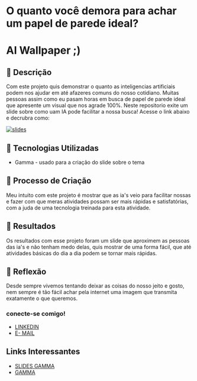 # O quanto você demora para achar um papel de parede ideal?

# AI Wallpaper ;)

## 📒 Descrição
Com este projeto quis demonstrar o quanto as inteligencias artificiais podem nos ajudar em até afazeres comuns do nosso cotidiano. Muitas pessoas assim como eu pasam horas em busca de papel de parede ideal que apresente um visual que nos agrade 100%.
Neste repositorio exite um slide sobre como uam IA pode facilitar a nossa busca!
Acesse o link abaixo e decrubra como: 

[![slides](https://img.shields.io/badge/clique-aqui-0087B5?style=for-the-badge&logo=gamma.app&logoColor=white)](https://gamma.app/docs/jpklngqb7pvze7l?following_id=ctk7fv5jrdyvyub&follow_on_start=true) 

## 🤖 Tecnologias Utilizadas
- Gamma - usado para a criação do slide sobre o tema

## 🧐 Processo de Criação
Meu intuito com este projeto é mostrar que as ia's veio para facilitar nossas e fazer com que meras atividades possam ser mais rápidas e satisfatórias, com a juda de uma tecnologia treinada para esta atividade.

## 🚀 Resultados
Os resultados com esse projeto foram um slide que aproximem as pessoas das ia's e não tenham medo delas, quis mostrar de uma forma fácil, que até atividades básicas do dia a dia podem se tornar mais rápidas.

## 💭 Reflexão
Desde sempre vivemos tentando deixar as coisas do nosso jeito e gosto, nem sempre é tão fácil achar pela internet uma imagem que transmita exatamente o que queremos.

### conecte-se comigo!

- [LINKEDIN](www.linkedin.com/in/celiana-rocha-aa461824a)
- [E- MAIL](celianarocha223@gmail.com)

## Links Interessantes

- [SLIDES GAMMA]([/exemplos/E-BOOK.md](https://gamma.app/docs/jpklngqb7pvze7l?following_id=ctk7fv5jrdyvyub&follow_on_start=true))
- [GAMMA]([[/exemplos/E-BOOK.md](https://gamma.app/docs/jpklngqb7pvze7l?following_id=ctk7fv5jrdyvyub&follow_on_start=true)](https://www.google.com/url?sa=t&rct=j&q=&esrc=s&source=web&cd=&cad=rja&uact=8&ved=2ahUKEwiKjIuSuqCHAxUBpZUCHSPaCr0QFnoECBQQAQ&url=https%3A%2F%2Fgamma.app%2F&usg=AOvVaw199FyXS44lo3YbDxmMUV5H&opi=89978449))
